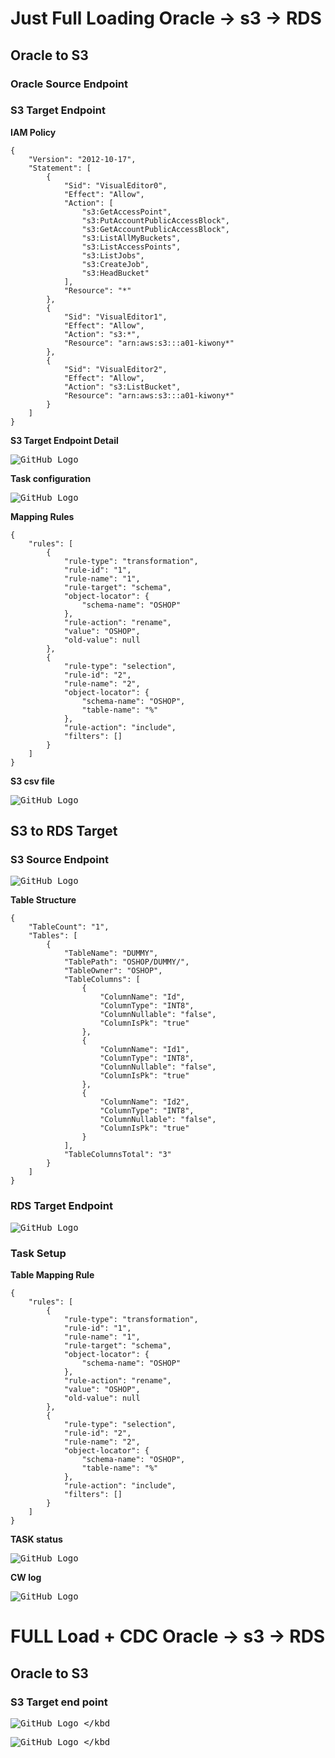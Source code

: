 # Just Full Loading Oracle -> s3 -> RDS

## Oracle to S3

### Oracle Source Endpoint

### S3 Target Endpoint

**IAM Policy**

```
{
    "Version": "2012-10-17",
    "Statement": [
        {
            "Sid": "VisualEditor0",
            "Effect": "Allow",
            "Action": [
                "s3:GetAccessPoint",
                "s3:PutAccountPublicAccessBlock",
                "s3:GetAccountPublicAccessBlock",
                "s3:ListAllMyBuckets",
                "s3:ListAccessPoints",
                "s3:ListJobs",
                "s3:CreateJob",
                "s3:HeadBucket"
            ],
            "Resource": "*"
        },
        {
            "Sid": "VisualEditor1",
            "Effect": "Allow",
            "Action": "s3:*",
            "Resource": "arn:aws:s3:::a01-kiwony*"
        },
        {
            "Sid": "VisualEditor2",
            "Effect": "Allow",
            "Action": "s3:ListBucket",
            "Resource": "arn:aws:s3:::a01-kiwony*"
        }
    ]
}
```

**S3 Target Endpoint Detail**

<kbd> ![GitHub Logo](images/1.png) </kbd>

**Task configuration**

<kbd> ![GitHub Logo](images/2.png) </kbd>

**Mapping Rules**

```
{
    "rules": [
        {
            "rule-type": "transformation",
            "rule-id": "1",
            "rule-name": "1",
            "rule-target": "schema",
            "object-locator": {
                "schema-name": "OSHOP"
            },
            "rule-action": "rename",
            "value": "OSHOP",
            "old-value": null
        },
        {
            "rule-type": "selection",
            "rule-id": "2",
            "rule-name": "2",
            "object-locator": {
                "schema-name": "OSHOP",
                "table-name": "%"
            },
            "rule-action": "include",
            "filters": []
        }
    ]
}
```

**S3 csv file**

<kbd> ![GitHub Logo](images/3.png) </kbd>

## S3 to RDS Target

### S3 Source Endpoint

<kbd> ![GitHub Logo](images/4.png) </kbd>

**Table Structure**

```
{
    "TableCount": "1",
    "Tables": [
        {
            "TableName": "DUMMY",
            "TablePath": "OSHOP/DUMMY/",
            "TableOwner": "OSHOP",
            "TableColumns": [
                {
                    "ColumnName": "Id",
                    "ColumnType": "INT8",
                    "ColumnNullable": "false",
                    "ColumnIsPk": "true"
                },
                {
                    "ColumnName": "Id1",
                    "ColumnType": "INT8",
                    "ColumnNullable": "false",
                    "ColumnIsPk": "true"
                },
                {
                    "ColumnName": "Id2",
                    "ColumnType": "INT8",
                    "ColumnNullable": "false",
                    "ColumnIsPk": "true"
                }
            ],
            "TableColumnsTotal": "3"
        }
    ]
}
```

### RDS Target Endpoint

<kbd> ![GitHub Logo](images/5.png) </kbd>

### Task Setup

**Table Mapping Rule**

```
{
    "rules": [
        {
            "rule-type": "transformation",
            "rule-id": "1",
            "rule-name": "1",
            "rule-target": "schema",
            "object-locator": {
                "schema-name": "OSHOP"
            },
            "rule-action": "rename",
            "value": "OSHOP",
            "old-value": null
        },
        {
            "rule-type": "selection",
            "rule-id": "2",
            "rule-name": "2",
            "object-locator": {
                "schema-name": "OSHOP",
                "table-name": "%"
            },
            "rule-action": "include",
            "filters": []
        }
    ]
}
```

**TASK status**

<kbd> ![GitHub Logo](images/6.png) </kbd>

**CW log**

<kbd> ![GitHub Logo](images/7.png) </kbd>

# FULL Load + CDC Oracle -> s3 -> RDS

## Oracle to S3

### S3 Target end point

<kbd> ![GitHub Logo](images/8.png) </kbd

<kbd> ![GitHub Logo](images/0.png) </kbd
